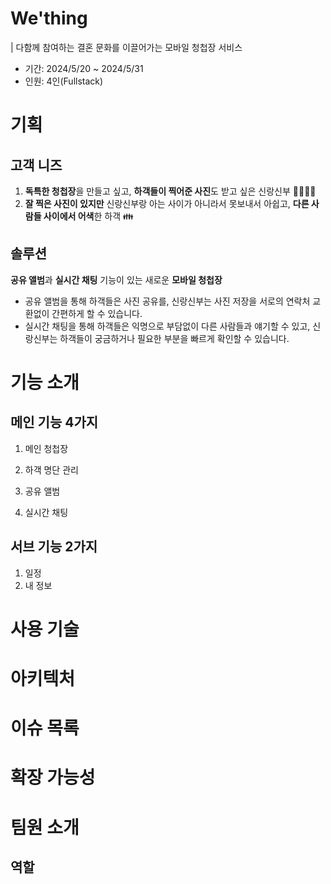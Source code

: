 # We'thing
| 다함께 참여하는 결혼 문화를 이끌어가는 모바일 청첩장 서비스

- 기간: 2024/5/20 ~ 2024/5/31
- 인원: 4인(Fullstack)

# 기획
## 고객 니즈
1. **독특한 청첩장**을 만들고 싶고, **하객들이 찍어준 사진**도 받고 싶은 신랑신부 👰‍♀️🤵‍♂️
2. **잘 찍은 사진이 있지만** 신랑신부랑 아는 사이가 아니라서 못보내서 아쉽고, **다른 사람들 사이에서 어색**한 하객 👪

## 솔루션
**공유 앨범**과 **실시간 채팅** 기능이 있는 새로운 **모바일 청첩장**
- 공유 앨범을 통해 하객들은 사진 공유를, 신랑신부는 사진 저장을 서로의 연락처 교환없이 간편하게 할 수 있습니다.
- 실시간 채팅을 통해 하객들은 익명으로 부담없이 다른 사람들과 얘기할 수 있고, 신랑신부는 하객들이 궁금하거나 필요한 부분을 빠르게 확인할 수 있습니다. 

# 기능 소개
## 메인 기능 4가지
1. 메인 청첩장
   
3. 하객 명단 관리
4. 공유 앨범
5. 실시간 채팅


## 서브 기능 2가지
1. 일정
2. 내 정보

# 사용 기술

# 아키텍처

# 이슈 목록

# 확장 가능성

# 팀원 소개
## 역할
